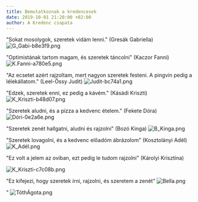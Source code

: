 ```yaml
---
title: Bemutatkoznak a kredencesek
date: 2019-10-01 21:20:00 +02:00
author: A Kredenc csapata
---
```


"Sokat mosolygok, szeretek vidám lenni." (Gresák Gabriella)  
![G_Gabi-b8e3f9.png](https://dynamic0de.github.io//kredenc///uploads/G_Gabi-b8e3f9.png)

"Optimistának tartom magam, és szeretek táncolni" (Kaczor Fanni)  ![K.Fanni-a780e5.png](https://dynamic0de.github.io//kredenc///uploads/K.Fanni-a780e5.png)

"Az ecsetet azért rajzoltam, mert nagyon szeretek festeni. A pingvin pedig a lélekállatom." (Leel-Őssy Judit) 
![Judit-bc74a1.png](https://dynamic0de.github.io//kredenc///uploads/Judit-bc74a1.png)

"Edzek, szeretek enni, ez pedig a kávém." (Kásádi Kriszti)
![K_Kriszti-b48d07.png](https://dynamic0de.github.io//kredenc///uploads/K_Kriszti-b48d07.png)

"Szeretek aludni, és a pizza a kedvenc ételem."  (Fekete Dóra) 
![Dóri-0e2a6e.png](https://dynamic0de.github.io//kredenc///uploads/D%C3%B3ri-0e2a6e.png)

"Szeretek zenét hallgatni, aludni és rajzolni" (Bozó Kinga)
![B_Kinga.png](https://dynamic0de.github.io//kredenc///uploads/B_Kinga.png)

"Szeretek lovagolni, és a kedvenc előadóm ábrázolom" (Kosztolányi Adél) 
![K_Adél.png](https://dynamic0de.github.io//kredenc///uploads/K_Ad%C3%A9l.png)

"Ez volt a jelem az oviban, ezt pedig le tudom rajzolni" (Károlyi Krisztina) 

![K_Kriszti-c7c08b.png](https://dynamic0de.github.io//kredenc///uploads/K_Kriszti-c7c08b.png)

"Ez kifejezi, hogy szeretek írni, rajzolni, és szeretem a zenét"
![Bella.png](https://dynamic0de.github.io//kredenc///uploads/Bella.png)


"
![TóthÁgota.png](https://dynamic0de.github.io//kredenc///uploads/T%C3%B3th%C3%81gota.png)

